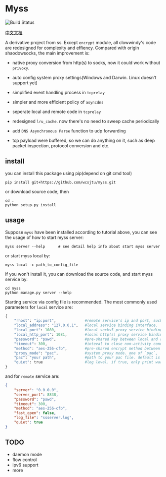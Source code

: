 # Myss
![Build Status](https://travis-ci.org/wcsjtu/myss.svg?branch=master)

[中文文档](https://github.com/wcsjtu/myss/blob/master/README_CN.md)

A derivative project from ss. Except `encrypt` module, all clowwindy's code are redesigned for complexity and effiency. Compared with origin shaodowsocks, the main improvement is:

- native proxy conversion from http(s) to socks, now it could work without `privoxy`.

- auto config system proxy settings(Windows and Darwin. Linux doesn't support yet)

- simplified event handling process in `tcprelay`

- simpler and more efficient policy of `asyncdns`

- seperate local and remote code in `tcprelay`

- redesigned `lru_cache`. now there's no need to sweep cache periodically

- add `DNS Asynchronous Parse` function to udp forwarding

- tcp payload were buffered, so we can do anything on it, such as deep packet inspection, protocol conversion and etc.

## install

you can install this package using pip(depend on git cmd tool)

```shell
pip install git+https://github.com/wcsjtu/myss.git
```

or download source code, then

```shell
cd .
python setup.py install
```

## usage

Suppose `myss` have been installed according to tutorial above, you can see the usage of how to start myss server:

```shell
myss server --help      # see detail help info about start myss server
```

or start myss local by:

```shell
myss local -c path_to_config_file
```

If you won't install it, you can download the source code, and start myss service by:

```shell
cd myss
python manage.py server --help
```

Starting service via config file is recommended. The most commonly used parameters for `local` service are:

```python
{
    "rhost": "ip:port",             #remote service's ip and port, such as "192.168.1.2:8838"
    "local_address": "127.0.0.1",   #local service binding interface.
    "local_port": 1080,             #local socks5 proxy service binding port.
    "local_http_port": 1081,        #local http(s) proxy service binding port.
    "password": "pswd",             #pre-shared key between local and remote service
    "timeout": 300,                 #inteval to close non-activity connection
    "method": "aes-256-cfb",        #pre-shared encrypt method between local and remote service
    "proxy_mode": "pac",            #system proxy mode. one of `pac`, `global`, `off`
    "pac": "your path",             #path to your pac file. default is `./ss/config/pac`,
    "quiet": true                   #log level. if true, only print warning message
}
```

and for `remote` service are:

```json
{
    "server": "0.0.0.0",
    "server_port": 8838,
    "password": "pswd",
    "timeout": 300,
    "method": "aes-256-cfb",
    "fast_open": false,
    "log_file": "ssserver.log",
    "quiet": true
}
```

## TODO

- daemon mode
- flow control
- ipv6 support
- more